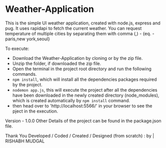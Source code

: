 # Weather-Application
This is the simple UI weather application, created with node.js, express and pug. It uses rapidapi to fetch the current weather.
You can request temperature of multiple cities by separating them with comma (,) - {eq. - paris,new york,seoul}

To execute:
* Download the Weather-Application by cloning or by the zip file.
* Unzip the folder, if downloaded the zip file.
* Open the terminal in the project root directory and run the following commands.
* ```npm install```, which will install all the dependencies packages required by the project.
* ```nodemon app.js```, this will execute the project after all the dependencies have been downloaded in the newly created directory (node_modules), which is created automatically by ```npm install``` command.
* then head over to 'http://localhost:5566/' in your browser to see the pject in the execution.

Version - 1.0.0
Other Details of the project can be found in the package.json file.

Thank You
Developed / Coded / Created / Designed (from scratch) : by |  RISHABH MUDGAL
